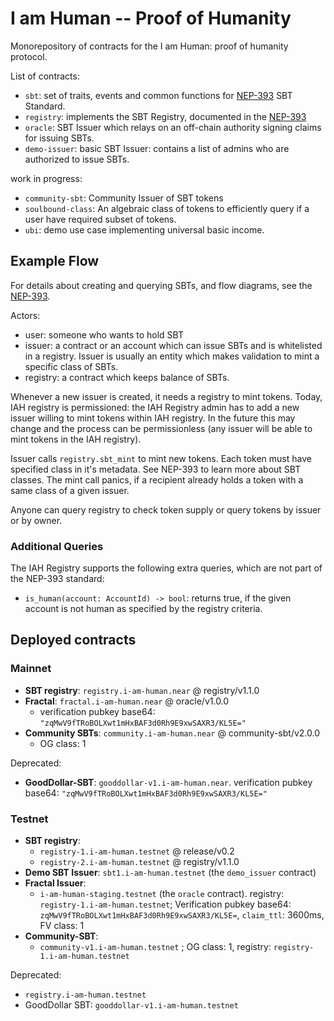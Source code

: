 # I am Human -- Proof of Humanity

Monorepository of contracts for the I am Human: proof of humanity protocol.

List of contracts:

- `sbt`: set of traits, events and common functions for [NEP-393](https://github.com/near/NEPs/pull/393/) SBT Standard.
- `registry`: implements the SBT Registry, documented in the [NEP-393](https://github.com/near/NEPs/pull/393/)
- `oracle`: SBT Issuer which relays on an off-chain authority signing claims for issuing SBTs.
- `demo-issuer`: basic SBT Issuer: contains a list of admins who are authorized to issue SBTs.

work in progress:

- `community-sbt`: Community Issuer of SBT tokens
- `soulbound-class`: An algebraic class of tokens to efficiently query if a user have required subset of tokens.
- `ubi`: demo use case implementing universal basic income.

## Example Flow

For details about creating and querying SBTs, and flow diagrams, see the [NEP-393](https://github.com/near/NEPs/pull/393/).

Actors:

- user: someone who wants to hold SBT
- issuer: a contract or an account which can issue SBTs and is whitelisted in a registry. Issuer is usually an entity which makes validation to mint a specific class of SBTs.
- registry: a contract which keeps balance of SBTs.

Whenever a new issuer is created, it needs a registry to mint tokens. Today, IAH registry is permissioned: the IAH Registry admin has to add a new issuer willing to mint tokens within IAH registry. In the future this may change and the process can be permissionless (any issuer will be able to mint tokens in the IAH registry).

Issuer calls `registry.sbt_mint` to mint new tokens. Each token must have specified class in it's metadata. See NEP-393 to learn more about SBT classes. The mint call panics, if a recipient already holds a token with a same class of a given issuer.

Anyone can query registry to check token supply or query tokens by issuer or by owner.

### Additional Queries

The IAH Registry supports the following extra queries, which are not part of the NEP-393 standard:

- `is_human(account: AccountId) -> bool`: returns true, if the given account is not human as specified by the registry criteria.

## Deployed contracts

### Mainnet

- **SBT registry**: `registry.i-am-human.near` @ registry/v1.1.0
- **Fractal**: `fractal.i-am-human.near` @ oracle/v1.0.0
  - verification pubkey base64: `"zqMwV9fTRoBOLXwt1mHxBAF3d0Rh9E9xwSAXR3/KL5E="`
- **Community SBTs**: `community.i-am-human.near` @ community-sbt/v2.0.0
  - OG class: 1

Deprecated:

- **GoodDollar-SBT**: `gooddollar-v1.i-am-human.near`.
  verification pubkey base64: `"zqMwV9fTRoBOLXwt1mHxBAF3d0Rh9E9xwSAXR3/KL5E="`

### Testnet

- **SBT registry**:
  - `registry-1.i-am-human.testnet` @ release/v0.2
  - `registry-2.i-am-human.testnet` @ registry/v1.1.0
- **Demo SBT Issuer**: `sbt1.i-am-human.testnet` (the `demo_issuer` contract)
- **Fractal Issuer**:
  - `i-am-human-staging.testnet` (the `oracle` contract).
    registry: `registry-1.i-am-human.testnet`; Verification pubkey base64: `zqMwV9fTRoBOLXwt1mHxBAF3d0Rh9E9xwSAXR3/KL5E=`, `claim_ttl`: 3600ms, FV class: 1
- **Community-SBT**:
  - `community-v1.i-am-human.testnet` ; OG class: 1, registry: `registry-1.i-am-human.testnet`

Deprecated:

- `registry.i-am-human.testnet`
- GoodDollar SBT: `gooddollar-v1.i-am-human.testnet`
